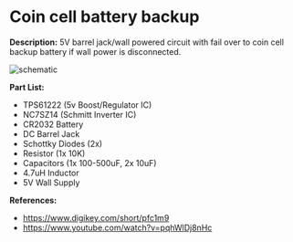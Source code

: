 # Coin cell battery backup


**Description:** 5V barrel jack/wall powered circuit with fail over to coin cell backup battery if wall power is disconnected.

![schematic](https://i.imgur.com/oz5umUz.png)

**Part List:**
  - TPS61222 (5v Boost/Regulator IC)
  - NC7SZ14 (Schmitt Inverter IC)
  - CR2032 Battery
  - DC Barrel Jack
  - Schottky Diodes (2x)
  - Resistor (1x 10K)
  - Capacitors (1x 100-500uF, 2x 10uF)
  - 4.7uH Inductor
  - 5V Wall Supply

**References:**
  - https://www.digikey.com/short/pfc1m9
  - https://www.youtube.com/watch?v=pqhWlDj8nHc
